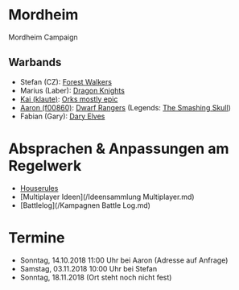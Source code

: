 # Mordheim
Mordheim Campaign

## Warbands

* Stefan (CZ): [Forest Walkers](/Stefan/Forest-Walkers.md)
* Marius (Laber): [Dragon Knights](/Marius/Dragon%20Knights)
* [Kai (klaute)](/kai/kai-orks_mostly_epic_diary.md): [Orks mostly epic](/kai/kai-orks_mostly_epic.md)
* [Aaron (f00860)](/aaron-f00860/diary.md): [Dwarf Rangers](/aaron-f00860/warband-twilight-of-the-dead.md) (Legends: [The Smashing Skull](/aaron-f00860/warband-the-smashing-skull.md))
* Fabian (Gary): [Dary Elves](/Fabian/Dark%20Elves.md)

# Absprachen & Anpassungen am Regelwerk

* [Houserules](/Dokumente/Houserules.md)
* [Multiplayer Ideen](/Ideensammlung Multiplayer.md)
* [Battlelog](/Kampagnen Battle Log.md)

# Termine

* Sonntag, 14.10.2018 11:00 Uhr bei Aaron (Adresse auf Anfrage)
* Samstag, 03.11.2018 10:00 Uhr bei Stefan
* Sonntag, 18.11.2018 (Ort steht noch nicht fest)
